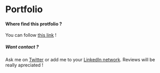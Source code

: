 # Portfolio

#### Where find this protfolio ?
You can follow [this link](http://matthieutoussaint.fr) !
    
##### Want contact ?
Ask me on [Twitter](http://twitter.com/matthieu__tou) or add me to your [LinkedIn network](https://www.linkedin.com/in/matthieu-toussaint/).
Reviews will be really apreciated !